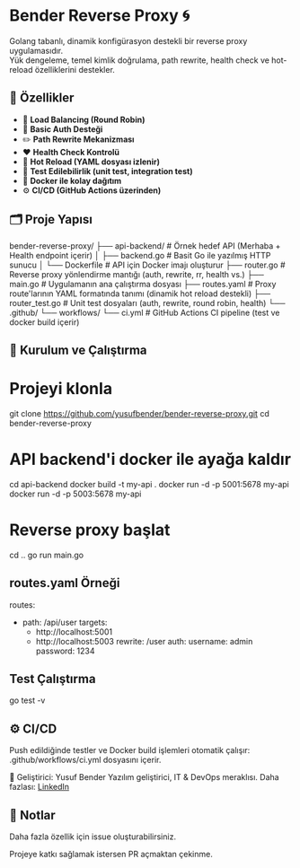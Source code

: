 # Bender Reverse Proxy 🌀

Golang tabanlı, dinamik konfigürasyon destekli bir reverse proxy uygulamasıdır.  
Yük dengeleme, temel kimlik doğrulama, path rewrite, health check ve hot-reload özelliklerini destekler.

## 🚀 Özellikler

- 🔁 **Load Balancing (Round Robin)**
- 🔐 **Basic Auth Desteği**
- ✏️ **Path Rewrite Mekanizması**
- ❤️ **Health Check Kontrolü**
- 🔄 **Hot Reload (YAML dosyası izlenir)**
- 🧪 **Test Edilebilirlik (unit test, integration test)**
- 🐳 **Docker ile kolay dağıtım**
- ⚙️ **CI/CD (GitHub Actions üzerinden)**

## 🗂️ Proje Yapısı

bender-reverse-proxy/
├── api-backend/               # Örnek hedef API (Merhaba + Health endpoint içerir)
│   ├── backend.go             # Basit Go ile yazılmış HTTP sunucu
│   └── Dockerfile             # API için Docker imajı oluşturur
├── router.go                  # Reverse proxy yönlendirme mantığı (auth, rewrite, rr, health vs.)
├── main.go                    # Uygulamanın ana çalıştırma dosyası
├── routes.yaml                # Proxy route'larının YAML formatında tanımı (dinamik hot reload destekli)
├── router_test.go             # Unit test dosyaları (auth, rewrite, round robin, health)
└── .github/
    └── workflows/
        └── ci.yml             # GitHub Actions CI pipeline (test ve docker build içerir)




## 🧰 Kurulum ve Çalıştırma


# Projeyi klonla
git clone https://github.com/yusufbender/bender-reverse-proxy.git
cd bender-reverse-proxy

# API backend'i docker ile ayağa kaldır
cd api-backend
docker build -t my-api .
docker run -d -p 5001:5678 my-api
docker run -d -p 5003:5678 my-api

# Reverse proxy başlat
cd ..
go run main.go

## routes.yaml Örneği
routes:
  - path: /api/user
    targets:
      - http://localhost:5001
      - http://localhost:5003
    rewrite: /user
    auth:
      username: admin
      password: 1234

## Test Çalıştırma

go test -v

## ⚙️ CI/CD
Push edildiğinde testler ve Docker build işlemleri otomatik çalışır:
.github/workflows/ci.yml dosyasını içerir.

🧠 Geliştirici: Yusuf Bender
Yazılım geliştirici, IT & DevOps meraklısı.
Daha fazlası: [LinkedIn](https://www.linkedin.com/in/yusufbender/)


## 📌 Notlar
Daha fazla özellik için issue oluşturabilirsiniz.

Projeye katkı sağlamak istersen PR açmaktan çekinme.
